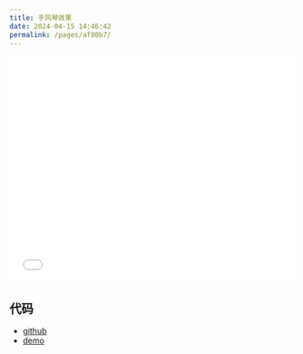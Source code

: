 ```yaml
---
title: 手风琴效果
date: 2024-04-15 14:46:42
permalink: /pages/af80b7/
---
```


<Badge text="项目Demo" type="error" vertical="middle"/>

<iframe id="iframe" width=100% height=400 frameborder=0 allowfullscreen="true" src="/demos/06/index.html">  
 </iframe>

## 代码

- [github](https://github.com/wangxiaoze-view/knowledge-base/tree/main/docs/.vuepress/public/demos/06)
- [demo](https://www.wangxiaoze.wang/demos/06/index.html)
